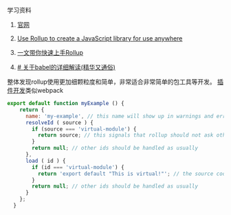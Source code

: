 学习资料

1. [官网](https://rollupjs.org/guide/en/#config-intellisense)

2. [Use Rollup to create a JavaScript library for use anywhere](https://blog.csdn.net/qq_36264495/article/details/118875648)

3. [一文带你快速上手Rollup](https://juejin.cn/post/6869551115420041229#heading-23)

4. [# 关于babel的详细解读(精华又通俗)](https://juejin.cn/post/6844904199554072583)


整体发现rollup使用更加细颗粒度和简单，非常适合非常简单的包工具等开发。
[插件开发](https://zhuanlan.zhihu.com/p/424129694)类似webpack 

```js
export default function myExample () {
    return {
      name: 'my-example', // this name will show up in warnings and errors
      resolveId ( source ) {
        if (source === 'virtual-module') {
          return source; // this signals that rollup should not ask other plugins or check the file system to find this id
        }
        return null; // other ids should be handled as usually
      },
      load ( id ) {
        if (id === 'virtual-module') {
          return 'export default "This is virtual!"'; // the source code for "virtual-module"
        }
        return null; // other ids should be handled as usually
      }
    };
  }
```

